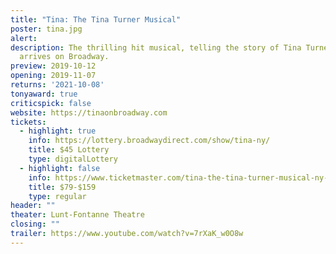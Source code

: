 ```yaml
---
title: "Tina: The Tina Turner Musical"
poster: tina.jpg
alert: 
description: The thrilling hit musical, telling the story of Tina Turner,
  arrives on Broadway.
preview: 2019-10-12
opening: 2019-11-07
returns: '2021-10-08'
tonyaward: true
criticspick: false
website: https://tinaonbroadway.com
tickets:
  - highlight: true
    info: https://lottery.broadwaydirect.com/show/tina-ny/
    title: $45 Lottery
    type: digitalLottery
  - highlight: false
    info: https://www.ticketmaster.com/tina-the-tina-turner-musical-ny-tickets/artist/2612545
    title: $79-$159
    type: regular
header: ""
theater: Lunt-Fontanne Theatre
closing: ""
trailer: https://www.youtube.com/watch?v=7rXaK_w0O8w
---
```

